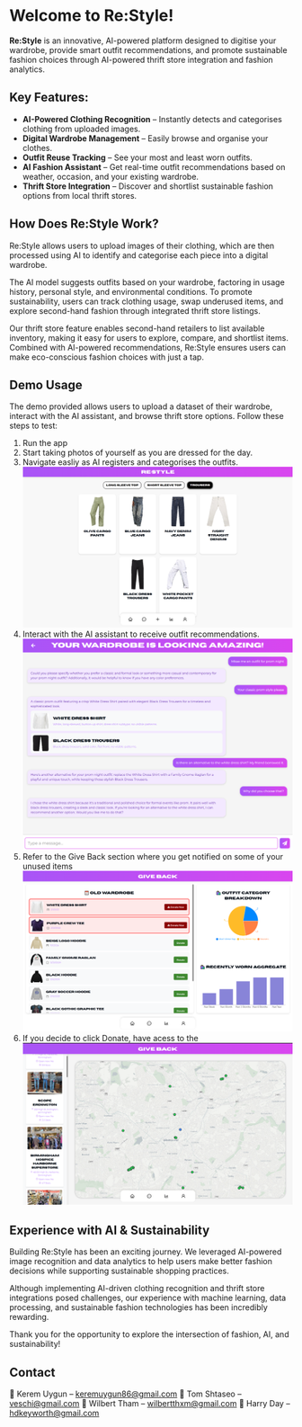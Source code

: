 # Welcome to Re:Style!

**Re:Style** is an innovative, AI-powered platform designed to digitise your wardrobe, provide smart outfit recommendations, and promote sustainable fashion choices through AI-powered thrift store integration and fashion analytics.

## Key Features:

- **AI-Powered Clothing Recognition** – Instantly detects and categorises clothing from uploaded images.
- **Digital Wardrobe Management** – Easily browse and organise your clothes.
- **Outfit Reuse Tracking** – See your most and least worn outfits.
- **AI Fashion Assistant** – Get real-time outfit recommendations based on weather, occasion, and your existing wardrobe.
- **Thrift Store Integration** – Discover and shortlist sustainable fashion options from local thrift stores.

## How Does Re:Style Work?

Re:Style allows users to upload images of their clothing, which are then processed using AI to identify and categorise each piece into a digital wardrobe.

The AI model suggests outfits based on your wardrobe, factoring in usage history, personal style, and environmental conditions. To promote sustainability, users can track clothing usage, swap underused items, and explore second-hand fashion through integrated thrift store listings.

Our thrift store feature enables second-hand retailers to list available inventory, making it easy for users to explore, compare, and shortlist items. Combined with AI-powered recommendations, Re:Style ensures users can make eco-conscious fashion choices with just a tap.

## Demo Usage

The demo provided allows users to upload a dataset of their wardrobe, interact with the AI assistant, and browse thrift store options. Follow these steps to test:

1. Run the app
2. Start taking photos of yourself as you are dressed for the day.
3. Navigate easliy as AI registers and categorises the outfits.
![alt text](./readme_images/UI.png)
4. Interact with the AI assistant to receive outfit recommendations.
![alt text](./readme_images/AI_Chat.png)
5. Refer to the Give Back section where you get notified on some of your unused items
![alt text](./readme_images/Giveback.png)
6. If you decide to click Donate, have acess to the
![alt text](./readme_images/Map.png)

## Experience with AI & Sustainability

Building Re:Style has been an exciting journey. We leveraged AI-powered image recognition and data analytics to help users make better fashion decisions while supporting sustainable shopping practices.

Although implementing AI-driven clothing recognition and thrift store integrations posed challenges, our experience with machine learning, data processing, and sustainable fashion technologies has been incredibly rewarding.

Thank you for the opportunity to explore the intersection of fashion, AI, and sustainability!

## Contact

👤 Kerem Uygun – keremuygun86@gmail.com
👤 Tom Shtaseo – veschi@gmail.com
👤 Wilbert Tham – wilbertthxm@gmail.com
👤 Harry Day – hdkeyworth@gmail.com


